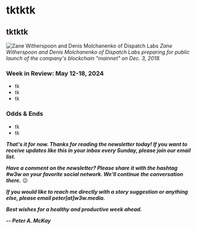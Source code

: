 # tktktk
## tktktk

![Zane Witherspoon and Denis Molchanenko of Dispatch Labs](https://miro.medium.com/v2/resize:fit:1400/format:webp/1*ehPvBgHMiT5bgqffsDPgAw.jpeg)
*Zane Witherspoon and Denis Molchanenko of Dispatch Labs preparing for public launch of the company's blockchain "mainnet" on Dec. 3, 2018.*

<!--

Lede item. Should run ~450 words...

Some possibilities...

- SPONSORCTA: Brief call to action that I'm looking for sponsors. Exclusive. Has to be vetted by me.

- SECBTC: Inadvertently, the SEC has empowered bitcoin over altcoins mightily.

- ALTSEASON: No, it's not coming.

- OPENSOCIAL: Roundup of open standards. Shout out Our biggest fight folks.

     Some relevant links:

     ActivityPub https://en.wikipedia.org/wiki/ActivityPub

     https://uk.finance.yahoo.com/news/billionaire-frank-mccourt-got-divorced-100000144.html

     https://www.aol.com/finance/big-tech-doesnt-billionaire-frank-110418265.html

     https://dsnp.org/

     https://github.com/LibertyDSNP

     https://vimeo.com/showcase/dsnp-public-spec-meeting

     https://nostr.com/

     https://mirror.xyz/about


- 4PART: The four-part market and why it matters.

       Some string...

        Is this crypto stuff going to last?

        Short answer: Yes.

        Longer answer: The first three parts mentioned above will certainly last. Bitcoin and Ethereum have reached such a scale that they certainly are going to last. So will stablecoins as a category, although there may be winners and losers along the way. In other words, I can't necessarily tell you that the exact stablecoins that are widely used today will be the same ones in wide use 10 years from now. But there will certainly be *something* along those lines still in use.

        The fourth part -- "everything else" -- contains a mix of stuff that will last and stuff that won't.

        OK. But where do I even start?

        Read up on the first three categories, gain a thorough understanding, and invest where you believe there is the most value. As for the fourth category, you can safely ignore it as a newbie.

- MLBAI: Yes, MLB could provide examples of AI's applications -- and how they might affect other sorts of workplaces. But MLB is also already providing great examples of how data can be abused. Why is OBP down? Why are pitchers' arms falling apart? How do you judge relevance of a particular piece of data to the mission of an organization and the day-to-day execution of it? Riff on WaPo article at https://www.washingtonpost.com/opinions/2024/04/10/op-moneyballai/

- AISIGNIN: One of the most boring aspects of this new technology is really one of the most important.

- HOMEBIAS: Does it exist in tech, as in the stock market?

-->

### Week in Review: May 12-18, 2024

<!-- Prompt: Leo, please summarize the news article in this browser tab. I'm looking for a paragraph of 2-3 conversational sentences, suitable to use in a newsletter I'm working on. -->

- tk
- tk
- tk

### Odds & Ends

- tk
- tk

_**That's it for now. Thanks for reading the newsletter today! If you want to receive updates like this in your inbox every Sunday, please join our email list.**_

_**Have a comment on the newsletter? Please share it with the hashtag #w3w on your favorite social network. We'll continue the conversation there.**_ 😉

_**If you would like to reach me directly with a story suggestion or anything else, please email peter[at]w3w.media.**_

_**Best wishes for a healthy and productive week ahead.**_  

_**-- Peter A. McKay**_  
